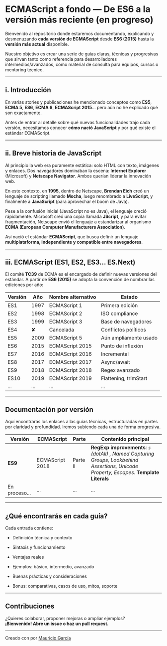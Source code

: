 # ECMAScript a fondo — De ES6 a la versión más reciente (en progreso)

Bienvenido al repositorio donde estaremos documentando, explicando y desmenuzando **cada versión de ECMAScript** desde **ES6 (2015)** hasta la **versión más actual** disponible.

Nuestro objetivo es crear una serie de guías claras, técnicas y progresivas que sirvan tanto como referencia para desarrolladores intermedios/avanzados, como material de consulta para equipos, cursos o mentoring técnico.

---

## i. Introducción

En varias stories y publicaciones he mencionado conceptos como **ES5**, **ECMA 5**, **ES6**, **ECMA 6**, **ECMAScript 2015**… pero aún no he explicado qué son exactamente.

Antes de entrar al detalle sobre qué nuevas funcionalidades trajo cada versión, necesitamos conocer **cómo nació JavaScript** y por qué existe el estándar ECMAScript.

---

## ii. Breve historia de JavaScript

Al principio la web era puramente estática: solo HTML con texto, imágenes y enlaces. Dos navegadores dominaban la escena: **Internet Explorer** (Microsoft) y **Netscape Navigator**. Ambos querían liderar la innovación web.

En este contexto, en **1995**, dentro de Netscape, **Brendan Eich** creó un lenguaje de scripting llamado **Mocha**, luego renombrado a **LiveScript**, y finalmente a **JavaScript** (para aprovechar el boom de Java).

Pese a la confusión inicial (JavaScript no es Java), el lenguaje creció rápidamente. Microsoft creó una copia llamada **JScript**, y para evitar fragmentación, Netscape envió el lenguaje a estandarizar al organismo **ECMA (European Computer Manufacturers Association)**.

Así nació el estándar **ECMAScript**, que busca definir un lenguaje **multiplataforma, independiente y compatible entre navegadores**.

---

## iii. ECMAScript (ES1, ES2, ES3… ES.Next)

El comité **TC39** de ECMA es el encargado de definir nuevas versiones del estándar. A partir de **ES6 (2015)** se adopta la convención de nombrar las ediciones por año:

| Versión | Año  | Nombre alternativo | Estado                |
| ------- | ---- | ------------------ | --------------------- |
| ES1     | 1997 | ECMAScript 1       | Primera edición       |
| ES2     | 1998 | ECMAScript 2       | ISO compliance        |
| ES3     | 1999 | ECMAScript 3       | Base de navegadores   |
| ES4     | ✘    | Cancelada          | Conflictos políticos  |
| ES5     | 2009 | ECMAScript 5       | Aún ampliamente usado |
| ES6     | 2015 | ECMAScript 2015    | Punto de inflexión    |
| ES7     | 2016 | ECMAScript 2016    | Incremental           |
| ES8     | 2017 | ECMAScript 2017    | Async/await           |
| ES9     | 2018 | ECMAScript 2018    | Regex avanzado        |
| ES10    | 2019 | ECMAScript 2019    | Flattening, trimStart |
| ...     | ...  | ...                | ...                   |

---

## Documentación por versión

Aquí encontrarás los enlaces a las guías técnicas, estructuradas en partes por claridad y profundidad. Iremos subiendo cada una de forma progresiva.

| Versión       | ECMAScript      | Parte    | Contenido principal                                                                                                                       |
| ------------- | --------------- | -------- | ----------------------------------------------------------------------------------------------------------------------------------------- |
| **ES9**       | ECMAScript 2018 | Parte II | **RegExp improvements**: _`s` (dotAll) , Named Capturing Groups, Lookbehind Assertions, Unicode Property, Escapes_. **Template Literals** |
| En proceso... | ...             | ...      | ...                                                                                                                                       |

---

## ¿Qué encontrarás en cada guía?

Cada entrada contiene:

- Definición técnica y contexto

- Sintaxis y funcionamiento
- Ventajas reales
- Ejemplos: básico, intermedio, avanzado
- Buenas prácticas y consideraciones
- Bonus: comparativas, casos de uso, mitos, soporte

---

## Contribuciones

¿Quieres colaborar, proponer mejoras o ampliar ejemplos?  
**¡Bienvenido! Abre un issue o haz un pull request.**

---

Creado con por [Mauricio García](https://medium.com/@mauriciogc)
